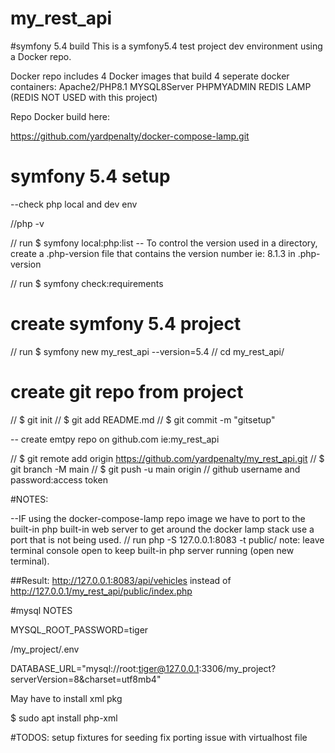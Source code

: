 # my_rest_api
#symfony 5.4 build
This is a symfony5.4 test project dev environment using a Docker repo.

Docker repo includes 4 Docker images that build 4 seperate docker containers:
Apache2/PHP8.1 
MYSQL8Server 
PHPMYADMIN
REDIS LAMP (REDIS NOT USED with this project)

Repo Docker build here:

https://github.com/yardpenalty/docker-compose-lamp.git

# symfony 5.4 setup
--check php local and dev env

//php -v

// run $ symfony local:php:list 
-- To control the version used in a directory, create a .php-version file that contains the 
version number ie: 8.1.3 in .php-version

// run $ symfony check:requirements
# create symfony 5.4 project
// run $ symfony new my_rest_api --version=5.4
//  cd my_rest_api/
# create git repo from project
//     $ git init
//     $ git add README.md
//     $ git commit -m "gitsetup"

-- create emtpy repo on github.com ie:my_rest_api

//     $ git remote add origin https://github.com/yardpenalty/my_rest_api.git
//     $ git branch -M main
//     $ git push -u main origin
//      github username and password:access token
 
#NOTES: 

--IF using the docker-compose-lamp repo image 
we have to port to the built-in php built-in web server to get around the docker lamp stack
use a port that is not being used. 
// run php -S 127.0.0.1:8083 -t public/
note: leave terminal console open to keep built-in php server running (open new terminal).

##Result:
http://127.0.0.1:8083/api/vehicles instead of http://127.0.0.1/my_rest_api/public/index.php

#mysql NOTES

MYSQL_ROOT_PASSWORD=tiger

/my_project/.env 

DATABASE_URL="mysql://root:tiger@127.0.0.1:3306/my_project?serverVersion=8&charset=utf8mb4"

May have to install xml pkg

   $ sudo apt install php-xml

#TODOS: 
setup fixtures for seeding
fix porting issue with virtualhost file


